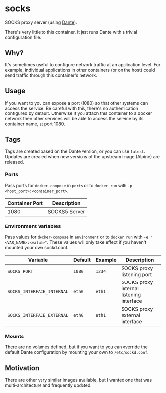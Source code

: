 # socks

SOCKS proxy server (using [Dante](https://www.inet.no/dante/)).

There's very little to this container. It just runs Dante with a trivial configuration file.

## Why?

It's sometimes useful to configure network traffic at an application level. For example, individual applications in other containers (or on the host) could send traffic through this container's network.

## Usage

If you want to you can expose a port (1080) so that other systems can access the service. Be careful with this, there's no authentication configured by default.
Otherwise if you attach this container to a docker network then other services will be able to access the service by its container name, at port 1080.

## Tags

Tags are created based on the Dante version, or you can use `latest`.
Updates are created when new versions of the upstream image (Alpine) are released.

### Ports

Pass ports for `docker-compose` in `ports` or to `docker run` with `-p <host_port>:<container_port>`.

| Container Port | Description |
|---|---|
| 1080 | SOCKS5 Server |

### Environment Variables

Pass values for `docker-compose` in `environment` or to `docker run` with `-e "<VAR_NAME>:<value>"`.
These values will only take effect if you haven't mounted your own sockd.conf.

| Variable | Default | Example | Description |
|---|---|---|---|
| `SOCKS_PORT` | `1080` | `1234` | SOCKS proxy listening port |
| `SOCKS_INTERFACE_INTERNAL` | `eth0` | `eth1` | SOCKS proxy internal listening interface |
| `SOCKS_INTERFACE_EXTERNAL` | `eth0` | `eth1` | SOCKS proxy external interface |

### Mounts

There are no volumes defined, but if you want to you can override the default Dante configuration by mounting your own to `/etc/sockd.conf`.

## Motivation

There are other very similar images available, but I wanted one that was multi-architecture and frequently updated.
